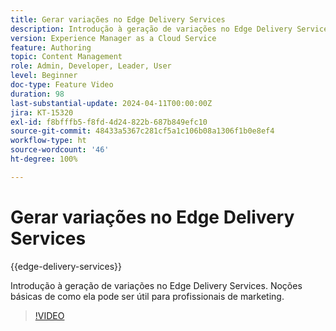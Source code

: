 ```yaml
---
title: Gerar variações no Edge Delivery Services
description: Introdução à geração de variações no Edge Delivery Services. Noções básicas de como ela pode ser útil para profissionais de marketing.
version: Experience Manager as a Cloud Service
feature: Authoring
topic: Content Management
role: Admin, Developer, Leader, User
level: Beginner
doc-type: Feature Video
duration: 98
last-substantial-update: 2024-04-11T00:00:00Z
jira: KT-15320
exl-id: f8bfffb5-f8fd-4d24-822b-687b849efc10
source-git-commit: 48433a5367c281cf5a1c106b08a1306f1b0e8ef4
workflow-type: ht
source-wordcount: '46'
ht-degree: 100%

---
```


# Gerar variações no Edge Delivery Services

{{edge-delivery-services}}

Introdução à geração de variações no Edge Delivery Services. Noções básicas de como ela pode ser útil para profissionais de marketing.

>[!VIDEO](https://video.tv.adobe.com/v/3438559/?learn=on&captions=por_br)
